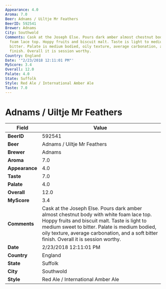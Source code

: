 ```yaml
---
Appearance: 4.0
Aroma: 7.0
Beer: Adnams / Uiltje Mr Feathers
BeerID: 592541
Brewer: Adnams
City: Southwold
Comments: Cask at the Joseph Else. Pours dark amber almost chestnut body with white
  foam lace top. Hoppy fruits and biscuit malt. Taste is light to medium sweet to
  bitter. Palate is medium bodied, oily texture, average carbonation, and a soft bitter
  finish. Overall it is session worthy.
Country: England
Date: '"2/23/2018 12:11:01 PM"'
MyScore: 3.4
Overall: 12.0
Palate: 4.0
State: Suffolk
Style: Red Ale / International Amber Ale
Taste: 7.0
---
```


# Adnams / Uiltje Mr Feathers

| Field         | Value |
|---------------|-------|
| **BeerID** | 592541 |
| **Beer** | Adnams / Uiltje Mr Feathers |
| **Brewer** | Adnams |
| **Aroma** | 7.0 |
| **Appearance** | 4.0 |
| **Taste** | 7.0 |
| **Palate** | 4.0 |
| **Overall** | 12.0 |
| **MyScore** | 3.4 |
| **Comments** | Cask at the Joseph Else. Pours dark amber almost chestnut body with white foam lace top. Hoppy fruits and biscuit malt. Taste is light to medium sweet to bitter. Palate is medium bodied, oily texture, average carbonation, and a soft bitter finish. Overall it is session worthy. |
| **Date** | 2/23/2018 12:11:01 PM |
| **Country** | England |
| **State** | Suffolk |
| **City** | Southwold |
| **Style** | Red Ale / International Amber Ale |
